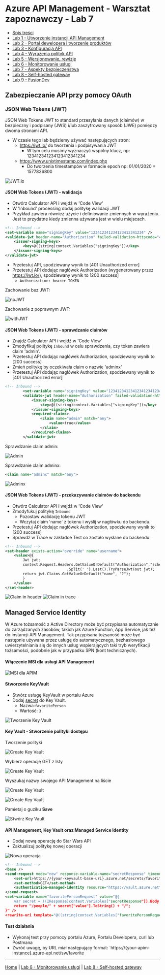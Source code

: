 # Azure API Management - Warsztat zapoznawczy - Lab 7

- [Spis treści](README.md)
- [Lab 1 - Utworzenie instancji API Management](apimanagement-1.md)
- [Lab 2 - Portal dewelopera i tworzenie produktów](apimanagement-2.md)
- [Lab 3 - Konfiguracja API](apimanagement-3.md)
- [Lab 4 - Wyrażenia polityk API](apimanagement-4.md)
- [Lab 5 - Wersjonowanie, rewizje](apimanagement-5.md)
- [Lab 6 - Monitorowanie usługi](apimanagement-6.md)
- [Lab 7 - Aspekty bezpieczeństwa](apimanagement-7.md)
- [Lab 8 - Self-hosted gateway](apimanagement-8.md)
- [Lab 9 - FusionDev](apimanagement-9.md)

## Zabezpieczanie API przy pomocy OAuth

### JSON Web Tokens (JWT)

JSON Web Tokens JWT to standard przesyłania danych (claimów) w bezpieczny i podpisany (JWS) i/lub zaszyfrowany sposób (JWE) pomiędzy dwoma stronami API.

- W czasie tego lab będziemy używać następujących stron:
  - <https://jwt.io/> do tworzenia i podpisywania JWT
    - W tym celu musimy wyznaczyć wspólny klucz, np: 123412341234123412341234
  - <https://www.unixtimestamp.com/index.php>
    - Do tworzenia timestampów w formacie epoch np: 01/01/2020 = 1577836800

![JWT.io](Images/APIMJWT.png)

#### JSON Web Tokens (JWT) - walidacja

- Otwórz Calculator API i wejdź w 'Code View'
- W 'Inbound' processing dodaj politykę walidacji JWT
- Przykład zawiera również użycie i definiowanie zmiennych w wyrażeniu. Jest to przydatne kiedy zmienna używana jest w wielu miejscach.

```xml
<!-- Inbound -->
<set-variable name="signingKey" value="123412341234123412341234" />
<validate-jwt header-name="Authorization" failed-validation-httpcode="401" failed-validation-error-message="Unauthorized">
    <issuer-signing-keys>
        <key>@((string)context.Variables["signingKey"])</key>
    </issuer-signing-keys>
</validate-jwt>
```

- Przetestuj API, spodziewany wynik to [401 Unauthorized error]
- Przetestuj API dodając nagłówek Authorization (wygenerowany przez <https://jwt.io/>), spodziewany wynik to [200 success]
  - `Authorization: bearer TOKEN`

Zachowanie bez JWT:

![noJWT](Images/APIMRequestJWTnone.png)

Zachowanie z poprawnym JWT:

![withJWT](Images/APIMRequestJWTvalid.png)

#### JSON Web Tokens (JWT) - sprawdzanie claimów

- Znajdź Calculator API i wejdź w 'Code View'
- Zmodyfikuj politykę `Inbound` w celu sprawdzenia, czy token zawiera claim 'admin'.
- Przetestuj API dodając nagłówek Authorization, spodziewany wynik to [200 success]
- Zmień politykę by oczekiwała claim o nazwie 'adminx'
- Przetestuj API dodając nagłówek Authorization, spodziewany wynik to [401 Unauthorized error]

```xml
<!-- Inbound -->
        <set-variable name="signingKey" value="123412341234123412341234" />
        <validate-jwt header-name="Authorization" failed-validation-httpcode="401" failed-validation-error-message="Unauthorized">
            <issuer-signing-keys>
                <key>@((string)context.Variables["signingKey"])</key>
            </issuer-signing-keys>
            <required-claims>
                <claim name="admin" match="any">
                    <value>true</value>
                </claim>
            </required-claims>
        </validate-jwt>
```

Sprawdzanie claim admin:

![Admin](Images/APIMRequestJWTclaimvalid.png)

Sprawdzanie claim adminx:

```xml
<claim name="adminx" match="any">
```

![Adminx](Images/APIMRequestJWTclaiminvalid.png)

#### JSON Web Tokens (JWT) - przekazywanie claimów do backendu

- Otwórz Calculator API i wejdź w 'Code View'
- Zmodyfukuj politykę `Inbound`
  - Pozostaw walidację tokenu JWT
  - Wczytaj claim 'name' z tokenu i wyślij w nagłówku do backendu.
- Przetestuj API dodając nagłówek Authorization, spodziewany wynik to [200 success]
- Sprawdź w Trace w zakładce Test co zostało wysłane do backendu.

```xml
<!-- Inbound -->
<set-header exists-action="override" name="username">
    <value>@{
        Jwt jwt;
        context.Request.Headers.GetValueOrDefault("Authorization","scheme param")
                            .Split(' ').Last().TryParseJwt(out jwt);
        return jwt.Claims.GetValueOrDefault("name", "?");
        }
    </value>
</set-header>
```

![Claim in header](Images/APIMHeaderJWTClaimBackend.png)
![Claim in trace](Images/APIMTraceJWTClaimBackend.png)

## Managed Service Identity

W Azure tożsamość z Active Directory może być przypisana automatycznie do zarządzanych zasobów, takich jak  Azure Function, App Service, jak też do instancji API Management. Tak przypisana tożsaność może być następnie używana przez usługę do automatycznego, bezhasłowego uwierzytelniania się do innych usług wspierających taki tryb weryfikacji tożsamości, podobnie jak w przypadku SPN (kont technicznych).

#### Włączenie MSI dla usługi API Management

![MSI dla APIM](Images/apim-security-register-principal.png)

#### Stworzenie KeyVault

- Stwórz usługę KeyVault w portalu Azure
- Dodaj [secret](https://docs.microsoft.com/en-us/azure/key-vault/secrets/quick-create-portal#add-a-secret-to-key-vault) do Key Vault.
  - Nazwa:`favoritePerson`
  - Wartość: `3`

![Tworzenie Key Vault](Images/apim-security-create-key-vault.png)

#### Key Vault - Stworzenie polityki dostępu

Tworzenie polityki

![Create Key Vault](Images/apim-security-key-vault-1.jpg)

Wybierz operację GET z lsty

![Create Key Vault](Images/apim-security-key-vault-2.jpg)

Wyszukaj nazwy swojego API Management na liście

![Create Key Vault](Images/apim-security-key-vault-3.jpg)

![Create Key Vault](Images/apim-security-key-vault-4.jpg)

Pamietaj o guziku **Save**

![Stwórz Key Vault](Images/apim-security-key-vault-5.jpg)

#### API Management, Key Vault oraz Managed Service Identity

- Dodaj nową operację do Star Wars API
- Zaktualizuj politykę nowej operacji

![Nowa operacja](Images/apim-security-add-operation.png)

```xml
<!-- Inbound -->
<base />
<send-request mode="new" response-variable-name="secretResponse" timeout="20" ignore-error="false">
    <set-url>https://{your-keyvault-base-uri}.azure.net/secrets/favoritePerson/?api-version=7.0</set-url>
    <set-method>GET</set-method>
    <authentication-managed-identity resource="https://vault.azure.net" />
</send-request>
<set-variable name="favoritePersonRequest" value="@{
    var secret = ((IResponse)context.Variables["secretResponse"]).Body.As<JObject>();
    return "/people/" + secret["value"].ToString() + "/";
}" />
<rewrite-uri template="@((string)context.Variables["favoritePersonRequest"])" />
```

#### Test działania

- Wykonaj test przy pomocy portalu Azure, Portalu Developera, curl lub Postmana
- Zwróć uwagę, by URL miał następujący format: `https://{your-apim-instance}.azure-api.net/sw/favorite

---

[Home](README.md) | [Lab 6 - Monitorowanie usługi](apimanagement-6.md) | [Lab 8 - Self-hosted gateway](apimanagement-8.md)
